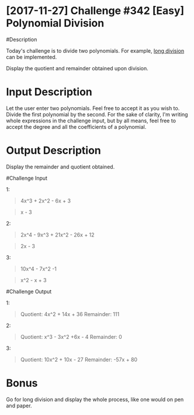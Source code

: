 # [2017-11-27] Challenge #342 [Easy] Polynomial Division
#Description

Today's challenge is to divide two polynomials. For example, [long division](http://www.purplemath.com/modules/polydiv3.htm) can be implemented.

Display the quotient and remainder obtained upon division.

# Input Description

Let the user enter two polynomials. Feel free to accept it as you wish to. Divide the first polynomial by the second. For the sake of clarity, I'm writing whole expressions in the challenge input, but by all means, feel free to accept the degree and all the coefficients of a polynomial.

# Output Description

Display the remainder and quotient obtained.

#Challenge Input

1:

> 4x^3 + 2x^2 - 6x + 3

> x - 3

2:

> 2x^4  - 9x^3 + 21x^2 - 26x + 12

> 2x - 3

3:

> 10x^4 - 7x^2 -1 

> x^2 - x + 3

#Challenge Output

1: 
> Quotient: 4x^2 + 14x + 36 Remainder: 111

2: 
> Quotient: x^3 - 3x^2 +6x - 4 Remainder: 0

3:
> Quotient: 10x^2 + 10x - 27 Remainder: -57x + 80

# Bonus

Go for long division and display the whole process, like one would on pen and paper.
